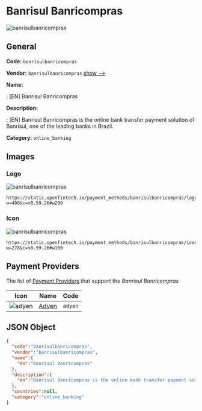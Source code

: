 
# Banrisul Banricompras 
![banrisulbanricompras](https://static.openfintech.io/payment_methods/banrisulbanricompras/logo.png?w=400&c=v0.59.26#w200)  

## General 
**Code:** `banrisulbanricompras` 
 
**Vendor:** `banrisulbanricompras` [show -->](/vendors/banrisulbanricompras/) 
 
**Name:** 
 
:	[EN] Banrisul Banricompras 
 
**Description:** 
 
: [EN] Banrisul Banricompras is the online bank transfer payment solution of Banrisul, one of the leading banks in Brazil.  
 
**Category:** `online_banking` 
 

## Images 

### Logo 
![banrisulbanricompras](https://static.openfintech.io/payment_methods/banrisulbanricompras/logo.png?w=400&c=v0.59.26#w200)  

```
https://static.openfintech.io/payment_methods/banrisulbanricompras/logo.png?w=400&c=v0.59.26#w200
```  

### Icon 
![banrisulbanricompras](https://static.openfintech.io/payment_methods/banrisulbanricompras/icon.png?w=278&c=v0.59.26#w100)  

```
https://static.openfintech.io/payment_methods/banrisulbanricompras/icon.png?w=278&c=v0.59.26#w100
```  

## Payment Providers 
 
The list of [Payment Providers](/payment-providers/) that support the _Banrisul Banricompras_ 

|Icon|Name|Code| 
|:---:|:---:|:---:| 
|![adyen](https://static.openfintech.io/payment_providers/adyen/icon.svg?w=278&c=v0.59.26#w100) |[Adyen](/payment-providers/adyen/)|`adyen`| 
 

## JSON Object 

```json
{
  "code":"banrisulbanricompras",
  "vendor":"banrisulbanricompras",
  "name":{
    "en":"Banrisul Banricompras"
  },
  "description":{
    "en":"Banrisul Banricompras is the online bank transfer payment solution of Banrisul, one of the leading banks in Brazil. "
  },
  "countries":null,
  "category":"online_banking"
}
```  
